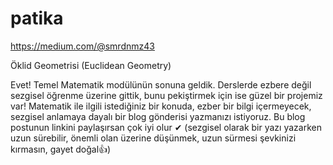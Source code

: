 # patika

https://medium.com/@smrdnmz43

Öklid Geometrisi (Euclidean Geometry) 

Evet! Temel Matematik modülünün sonuna geldik. Derslerde ezbere değil sezgisel öğrenme üzerine gittik, 
bunu pekiştirmek için ise güzel bir projemiz var! Matematik ile ilgili istediğiniz bir konuda,
ezber bir bilgi içermeyecek, sezgisel anlamaya dayalı bir blog gönderisi yazmanızı istiyoruz. 
Bu blog postunun linkini paylaşırsan çok iyi olur ✔
(sezgisel olarak bir yazı yazarken uzun sürebilir, önemli olan üzerine düşünmek, 
uzun sürmesi şevkinizi kırmasın, gayet doğal👍)

